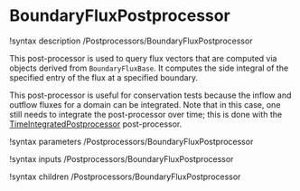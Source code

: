# BoundaryFluxPostprocessor

!syntax description /Postprocessors/BoundaryFluxPostprocessor

This post-processor is used to query flux vectors that are computed via
objects derived from `BoundaryFluxBase`. It computes the side integral of the
specified entry of the flux at a specified boundary.

This post-processor is useful for conservation tests because the inflow and
outflow fluxes for a domain can be integrated. Note that in this case, one still
needs to integrate the post-processor over time; this is done with the
[TimeIntegratedPostprocessor](framework:/TimeIntegratedPostprocessor.md) post-processor.

!syntax parameters /Postprocessors/BoundaryFluxPostprocessor

!syntax inputs /Postprocessors/BoundaryFluxPostprocessor

!syntax children /Postprocessors/BoundaryFluxPostprocessor
